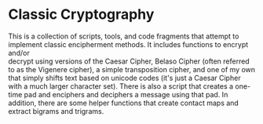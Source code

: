 # Classic Cryptography

This is a collection of scripts, tools, and code fragments that attempt to  
implement classic encipherment methods. It includes functions to encrypt and/or  
decrypt using versions of the Caesar Cipher, Belaso Cipher (often referred to as
the Vigenere cipher), a simple transposition cipher, and one of my own that simply
shifts text based on unicode codes (it's just a Caesar Cipher with a much larger 
character set). There is also a script that creates a one-time pad and enciphers
and deciphers a message using that pad. In addition, there are some helper functions
that create contact maps and extract bigrams and trigrams.